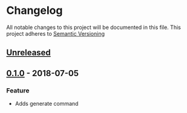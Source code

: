 # Changelog

All notable changes to this project will be documented in this file.
This project adheres to [Semantic Versioning](http://semver.org/spec/v2.0.0.html)


<a name="unreleased"></a>
## [Unreleased]


<a name="0.1.0"></a>
## [0.1.0] - 2018-07-05
### Feature
- Adds generate command


[Unreleased]: https://github.com/kenjones-cisco/dinamo/compare/0.1.0...HEAD
[0.1.0]: https://github.com/kenjones-cisco/dinamo/compare/a46ea9d21590...0.1.0
